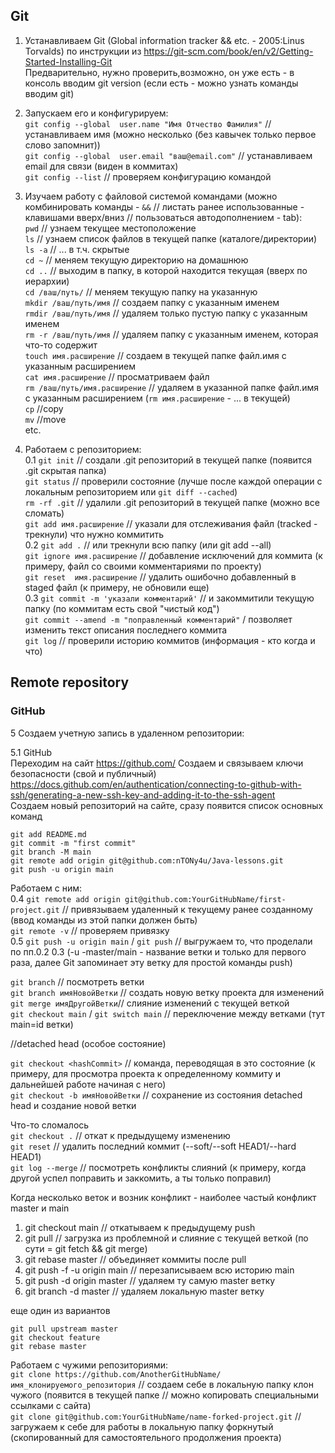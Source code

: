
## Git  
1. Устанавливаем Git (Global information tracker && etc. - 2005:Linus Torvalds) по инструкции из https://git-scm.com/book/en/v2/Getting-Started-Installing-Git  
Предварительно, нужно проверить,возможно, он уже есть - в консоль вводим git version (если есть - можно узнать команды вводим git)  
2. Запускаем его и конфигурируем:  
```git config --global  user.name "Имя Отчество Фамилия"``` // устанавливаем имя (можно несколько (без кавычек только первое слово запомнит))  
```git config --global  user.email "ваш@email.com"``` // устанавливаем email для связи (виден в коммитах)  
```git config --list``` // проверяем конфигурацию командой  
  
3. Изучаем работу с файловой системой командами (можно комбинировать команды - ``` && ``` // листать ранее использованные - клавишами вверх/вниз // пользоваться автодополнением - tab):  
```pwd``` // узнаем текущее местоположение  
```ls``` // узнаем список файлов в текущей папке (каталоге/директории)  
```ls -a```  // ... в т.ч. скрытые  
```cd ~``` // меняем текущую директорию на домашнюю  
```cd ..``` // выходим в папку, в которой находится текущая (вверх по иерархии)  
```cd /ваш/путь/``` // меняем текущую папку на указанную  
```mkdir /ваш/путь/имя``` // создаем папку с указанным именем  
```rmdir /ваш/путь/имя``` // удаляем только пустую папку с указанным именем  
```rm -r /ваш/путь/имя``` // удаляем папку с указанным именем, которая что-то содержит  
```touch имя.расширение``` // создаем в текущей папке файл.имя с указанным расширением  
```cat имя.расширение``` // просматриваем файл  
```rm /ваш/путь/имя.расширение``` // удаляем в указанной папке файл.имя с указанным расширением (```rm имя.расширение``` - ... в текущей)  
```cp```  //copy  
```mv```  //move  
etc. 
  
4. Работаем с репозиторием:  
0.1 ```git init``` // создали .git репозиторий в текущей папке (появится .git cкрытая папка)  
```git status``` // проверили состояние (лучше после каждой операции с локальным репозиторием или ```git diff --cached```)  
```rm -rf .git``` // удалили .git репозиторий в текущей папке (можно все сломать)  
```git add имя.расширение``` // указали для отслеживания файл (tracked - трекнули) что нужно коммитить  
0.2 ```git add .``` // или трекнули всю папку (или git add --all)  
```git ignore имя.расширение``` // добавление исключений для коммита (к примеру, файл со своими комментариями по проекту)  
```git reset  имя.расширение``` // удалить ошибочно добавленный в staged файл (к примеру, не обновили еще)  
0.3 ```git commit -m 'указали комментарий'``` // и закоммитили текущую папку (по коммитам есть свой "чистый код")  
```git commit --amend -m "поправленный комментарий"``` / позволяет изменить текст описания последнего коммита  
```git log``` // проверили историю коммитов (информация - кто когда и что)  
  
## Remote repository  
  
### GitHub  
5 Создаем учетную запись в удаленном репозитории:  
  
5.1 GitHub  
Переходим на сайт https://github.com/
Создаем и связываем ключи безопасности (свой и публичный) https://docs.github.com/en/authentication/connecting-to-github-with-ssh/generating-a-new-ssh-key-and-adding-it-to-the-ssh-agent  
Создаем новый репозиторий на сайте, сразу появится список основных команд  
```git init
git add README.md
git commit -m "first commit"
git branch -M main
git remote add origin git@github.com:nTONy4u/Java-lessons.git
git push -u origin main
```
  
Работаем с ним:  
0.4 ```git remote add origin git@github.com:YourGitHubName/first-project.git``` // привязываем удаленный к текущему ранее созданному (ввод команды из этой папки должен быть)  
```git remote -v``` // проверяем привязку  
0.5 ```git push -u origin main``` / ```git push``` // выгружаем то, что проделали по пп.0.2 0.3 (-u -master/main - название ветки и только для первого раза, далее Git запоминает эту ветку для простой команды push)  
  
  ```git branch``` // посмотреть ветки  
  ```git branch имяНовойВетки``` // создать новую ветку проекта для изменений  
  ```git merge имяДругойВетки```// слияние изменений с текущей веткой  
  ```git checkout main``` / ```git switch main``` // переключение между ветками (тут main=id ветки) 
  
  //detached head (особое состояние)  
  
  ```git checkout <hashCommit>``` // команда, переводящая в это состояние (к примеру, для просмотра проекта к определенному коммиту и дальнейшей работе начиная с него)  
  ```git checkout -b имяНовойВетки``` // сохранение из состояния detached head и создание новой ветки  
  
  Что-то сломалось  
```git checkout .``` // откат к предыдущему изменению  
```git reset``` // удалить последний коммит (--soft/--soft HEAD1/--hard HEAD1)  
```git log --merge``` // посмотреть конфликты слияний (к примеру, когда другой успел поправить и заккомить, а ты только поправил)  
  
  Когда несколько веток и возник конфликт - наиболее частый конфликт master и main  
1. git checkout main // откатываем к предыдущему push  
2. git pull // загрузка из проблемной и слияние с текущей веткой (по сути = git fetch && git merge)
3. git rebase master // объединяет коммиты  после pull  
4. git push -f -u origin main // перезапиcываем всю историю main  
5. git push -d origin master // удаляем ту самую master ветку  
6. git branch -d master // удаляем локальную master ветку  
  
  еще один из вариантов  
  ```git checkout master
git pull upstream master
git checkout feature
git rebase master
```
  
Работаем с чужими репозиториями:  
```git clone https://github.com/AnotherGitHubName/имя_клонируемого_репозитория``` // создаем себе в локальную папку клон чужого (появится в текущей папке // можно копировать специальными ссылками с сайта)  
```git clone git@github.com:YourGitHubName/name-forked-project.git``` // загружаем к себе для работы в локальную папку форкнутый (скопированный для самостоятельного продолжения проекта)  

  
  

  
